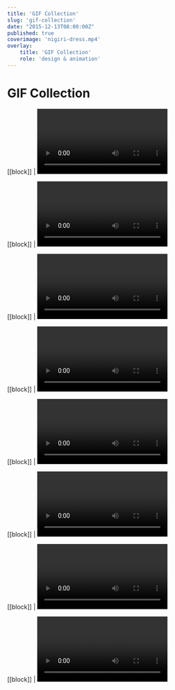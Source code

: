```yaml
---
title: 'GIF Collection'
slug: 'gif-collection'
date: "2015-12-13T08:00:00Z"
published: true
coverimage: 'nigiri-dress.mp4'
overlay:
    title: 'GIF Collection'
    role: 'design & animation'
---
```


# GIF Collection

[[block]]
| <video autoplay loop>
| <source src="gangsta.mp4" type="video/mp4">
| </video>

[[block]]
| <video autoplay loop>
| <source src="catfly-square.mp4" type="video/mp4">
| </video>

[[block]]
| <video autoplay loop>
| <source src="flying-squirrel.mp4" type="video/mp4">
| </video>

[[block]]
| <video autoplay loop>
| <source src="marghe.mp4" type="video/mp4">
| </video>

[[block]]
| <video autoplay loop>
| <source src="nigiri-dress.mp4" type="video/mp4">
| </video>

[[block]]
| <video autoplay loop>
| <source src="spacedog-square.mp4" type="video/mp4">
| </video>

[[block]]
| <video autoplay loop>
| <source src="valentine.mp4" type="video/mp4">
| </video>

[[block]]
| <video autoplay loop>
| <source src="worm.mp4" type="video/mp4">
| </video>
